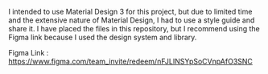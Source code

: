 I intended to use Material Design 3 for this project, but due to limited time and the extensive nature of Material Design, I had to use a style guide and share it. I have placed the files in this repository, but I recommend using the Figma link because I used the design system and library.

Figma Link : https://www.figma.com/team_invite/redeem/nFJLINSYpSoCVnpAfO3SNC